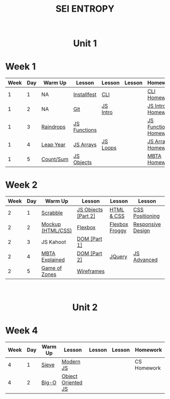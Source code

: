 <h1 align="center">
SEI ENTROPY
</h1>

<br>
<h1 align="center">Unit 1</h1>

# Week 1
| Week | Day  | Warm Up | Lesson | Lesson | Lesson| Homework|  
|------| ---- | ------ | ------ | -------| -----|---------|
1|1| NA | [Installfest](https://github.com/sei-entropy/installfest)|[CLI](https://github.com/sei-entropy/lesson-w01d01-cli)||[CLI Homework](https://github.com/sei-entropy/lesson-w01d01-cli)
1|2| NA |[Git](https://github.com/sei-entropy/lesson-w01d02-git)|[JS Intro](https://github.com/sei-entropy/lesson-w01d02-javascript-intro)||[JS Intro Homework](https://github.com/sei-entropy/hw-w01d02-javascript-intro)
1|3| [Raindrops](https://github.com/sei-entropy/warmup-w01-d03-raindrops)|[JS Functions](https://github.com/sei-entropy/lesson-w01d03-js-functions)|||[JS Function Homework](https://github.com/sei-entropy/hw-w01d03-js-functions)
1|4|[Leap Year](https://github.com/sei-entropy/warmup-w01-d04-leapyear)|[JS Arrays](https://github.com/sei-entropy/lesson-w01d04-js-arrays)|[JS Loops](https://github.com/sei-entropy/lesson-w01-d04-js-loops)||[JS Arrays Homework](https://github.com/sei-entropy/hw-w01d04-js-arrays)
1|5| [Count/Sum](https://github.com/sei-entropy/warmup-w01d05-arrays) | [JS Objects](https://github.com/sei-entropy/lesson-w01d05-js-objects) ||| [MBTA Homework](https://github.com/sei-entropy/hw-w01d05-js-mbta)

# Week 2
| Week | Day  | Warm Up | Lesson | Lesson | Lesson| Homework|  
|------| ---- | ------ | ------ | -------| -----|---------|
2|1| [Scrabble](https://github.com/sei-entropy/warmup-w02d01-scrabble)|[JS Objects [Part 2]](https://github.com/sei-entropy/lesson-w01d05-js-objects)|[HTML & CSS](https://github.com/sei-entropy/lesson-w02d01-html-css)|[CSS Positioning](https://github.com/sei-entropy/lesson-w02d01-css-position)|[Portfolio Website](https://github.com/sei-entropy/hw-w02d01-website)
2|2| [Mockup (HTML/CSS)](https://github.com/sei-entropy/warmup-w02d020HTML-and-CSS)|[Flexbox](https://github.com/sei-entropy/lesson-w02d02-flexbox)|[Flexbox Froggy](https://flexboxfroggy.com/)|[Responsive Design](https://github.com/sei-entropy/lesson-w02d02-responsive-design)|[HTML/CSS Homework](https://github.com/sei-entropy/hw-w02d02-html-css)
2|3|JS Kahoot|[DOM [Part 1]](https://github.com/sei-entropy/lesson-w02d03-dom)|||[DOM Homework](https://github.com/sei-entropy/hw-w02d03-dom)
2|4|[MBTA Explained](https://github.com/sei-entropy/warmup-w02d04-MBTA)|[DOM [Part 2]](https://github.com/sei-entropy/lesson-w02d03-dom)|[JQuery](https://github.com/sei-entropy/lesson-w02d04-jquery)|[JS Advanced](https://github.com/sei-entropy/lesson-w02d04-js-advanced)|[JQuery Homework](https://github.com/sei-entropy/hw-w02d04-jquery)
2|5|[Game of Zones](https://github.com/sei-entropy/warmup-w02d05-game-of-zones)|[Wireframes](https://github.com/sei-entropy/lesson-w02d05-wireframes)|||


<br>
<h1 align="center">Unit 2</h1>

# Week 4
| Week | Day  | Warm Up | Lesson | Lesson | Lesson| Homework|  
|------| ---- | ------ | ------ | -------| -----|---------|
4|1|[Sieve](https://github.com/sei-entropy/warmup-w04d01-sieve)|[Modern JS](https://github.com/sei-entropy/lesson-w04d01-modern-js)|||CS Homework
4|2|[Big-O](https://github.com/sei-entropy/warmup-w04d02-Big-O)|[Object Oriented JS](https://github.com/sei-entropy/lesson-w04d02-oojs)|||